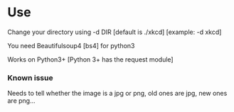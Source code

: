 # Use

Change your directory using -d DIR [default is ./xkcd]
[example: -d xkcd]

You need Beautifulsoup4 [bs4] for python3

Works on Python3+ [Python 3+ has the request module]

### Known issue

Needs to tell whether the image is a jpg or png, old ones are jpg, new ones are png...

